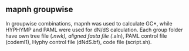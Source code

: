 ## mapnh groupwise
In groupwise combinations, mapnh was used to calculate GC*, while HYPHYMP and PAML were used for dN/dS calculation.
Each group folder have own tree file (*.nwk), aligned fasta file (*.aln), PAML control file  (codeml1), Hyphy control file (dNdS.bf), code file (script.sh).
